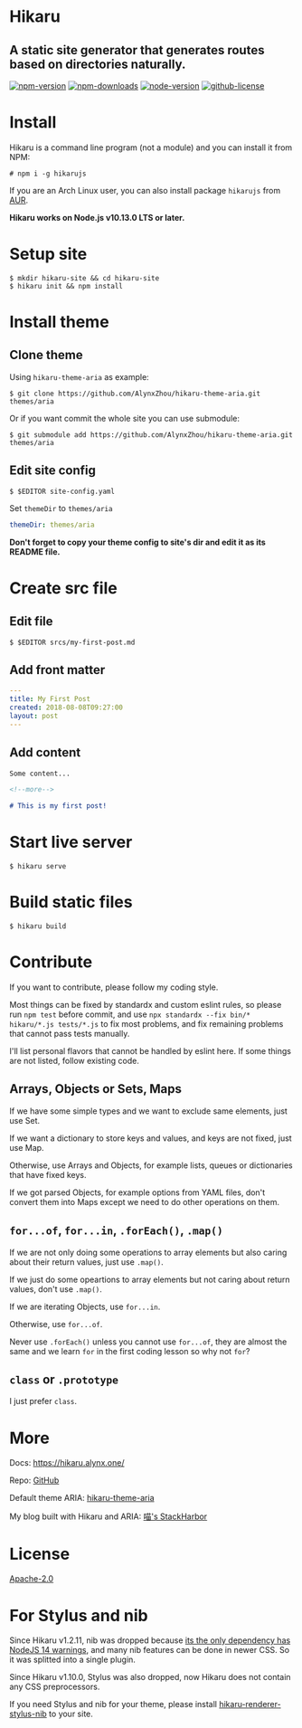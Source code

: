 Hikaru
======

A static site generator that generates routes based on directories naturally.
-----------------------------------------------------------------------------

[![npm-version](https://img.shields.io/npm/v/hikarujs?style=for-the-badge)](https://www.npmjs.com/package/hikarujs)
[![npm-downloads](https://img.shields.io/npm/dt/hikarujs?style=for-the-badge)](https://www.npmjs.com/package/hikarujs)
[![node-version](https://img.shields.io/node/v/hikarujs?style=for-the-badge)](https://www.npmjs.com/package/hikarujs)
[![github-license](https://img.shields.io/github/license/AlynxZhou/hikaru?style=for-the-badge)](https://github.com/AlynxZhou/hikaru/blob/master/LICENSE)

# Install

Hikaru is a command line program (not a module) and you can install it from NPM:

```
# npm i -g hikarujs
```

If you are an Arch Linux user, you can also install package `hikarujs` from [AUR](https://aur.archlinux.org/packages/hikarujs/).

**Hikaru works on Node.js v10.13.0 LTS or later.**

# Setup site

```
$ mkdir hikaru-site && cd hikaru-site
$ hikaru init && npm install
```

# Install theme

## Clone theme

Using `hikaru-theme-aria` as example:

```
$ git clone https://github.com/AlynxZhou/hikaru-theme-aria.git themes/aria
```

Or if you want commit the whole site you can use submodule:

```
$ git submodule add https://github.com/AlynxZhou/hikaru-theme-aria.git themes/aria
```

## Edit site config

```
$ $EDITOR site-config.yaml
```

Set `themeDir` to `themes/aria`

```yaml
themeDir: themes/aria
```

**Don't forget to copy your theme config to site's dir and edit it as its README file.**

# Create src file

## Edit file

```
$ $EDITOR srcs/my-first-post.md
```

## Add front matter

```yaml
---
title: My First Post
created: 2018-08-08T09:27:00
layout: post
---
```

## Add content

```markdown
Some content...

<!--more-->

# This is my first post!
```

# Start live server

```
$ hikaru serve
```

# Build static files

```
$ hikaru build
```

# Contribute

If you want to contribute, please follow my coding style.

Most things can be fixed by standardx and custom eslint rules, so please run `npm test` before commit, and use `npx standardx --fix bin/* hikaru/*.js tests/*.js` to fix most problems, and fix remaining problems that cannot pass tests manually.

I'll list personal flavors that cannot be handled by eslint here. If some things are not listed, follow existing code.

## Arrays, Objects or Sets, Maps

If we have some simple types and we want to exclude same elements, just use Set.

If we want a dictionary to store keys and values, and keys are not fixed, just use Map.

Otherwise, use Arrays and Objects, for example lists, queues or dictionaries that have fixed keys.

If we got parsed Objects, for example options from YAML files, don't convert them into Maps except we need to do other operations on them.

## `for...of`, `for...in`, `.forEach()`, `.map()`

If we are not only doing some operations to array elements but also caring about their return values, just use `.map()`.

If we just do some opeartions to array elements but not caring about return values, don't use `.map()`.

If we are iterating Objects, use `for...in`.

Otherwise, use `for...of`.

Never use `.forEach()` unless you cannot use `for...of`, they are almost the same and we learn `for` in the first coding lesson so why not `for`?

## `class` or `.prototype`

I just prefer `class`.

# More

Docs: <https://hikaru.alynx.one/>

Repo: [GitHub](https://github.com/AlynxZhou/hikaru/)

Default theme ARIA: [hikaru-theme-aria](https://github.com/AlynxZhou/hikaru-theme-aria/)

My blog built with Hikaru and ARIA: [喵's StackHarbor](https://sh.alynx.one/)

# License

[Apache-2.0](LICENSE)

# For Stylus and nib

Since Hikaru v1.2.11, nib was dropped because [its the only dependency has NodeJS 14 warnings](https://github.com/stylus/nib/issues/347), and many nib features can be done in newer CSS. So it was splitted into a single plugin.

Since Hikaru v1.10.0, Stylus was also dropped, now Hikaru does not contain any CSS preprocessors.

If you need Stylus and nib for your theme, please install [hikaru-renderer-stylus-nib](https://github.com/AlynxZhou/hikaru-renderer-stylus-nib/) to your site.

